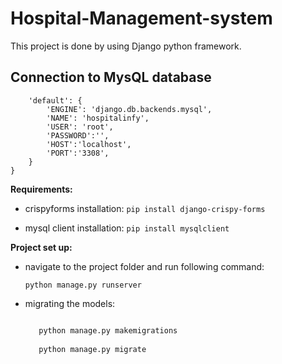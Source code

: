 # Hospital-Management-system
This project is done by using Django python framework.

## Connection to MysQL database

``` DATABASES = {
    'default': {
        'ENGINE': 'django.db.backends.mysql',
        'NAME': 'hospitalinfy',
        'USER': 'root',
        'PASSWORD':'',
        'HOST':'localhost',
        'PORT':'3308',
    }
}
```

**Requirements:**

  - crispyforms installation:
      ```pip install django-crispy-forms```
   
  - mysql client installation:
      ```pip install mysqlclient```
      
**Project set up:**

  - navigate to the project folder and run following command:
  
    ```python manage.py runserver```
          
  - migrating the models:
  
    ```python manage.py migrate
    
       python manage.py makemigrations
       
       python manage.py migrate
    ```
